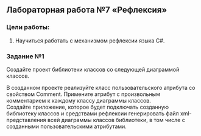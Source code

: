 ## Лабораторная работа №7 «Рефлексия»

### Цели работы:
1.	Научиться работать с механизмом рефлексии языка C#.

### Задание №1
Создайте проект библиотеки классов со следующей диаграммой классов.  

В созданном проекте реализуйте класс пользовательского атрибута со свойством Comment. Примените атрибут с произвольным комментарием к каждому классу диаграммы классов.  
Создайте приложение, которое будет подключать созданную библиотеку классов и средствами рефлексии генерировать файл xml-представления всей диаграммы классов библиотеки, в том числе с созданными пользовательскими атрибутами.
